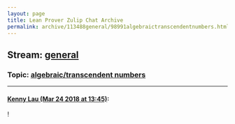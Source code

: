 ```yaml
---
layout: page
title: Lean Prover Zulip Chat Archive 
permalink: archive/113488general/98991algebraictranscendentnumbers.html
---
```


## Stream: [general](index.html)
### Topic: [algebraic/transcendent numbers](98991algebraictranscendentnumbers.html)

---

#### [Kenny Lau (Mar 24 2018 at 13:45)](https://leanprover.zulipchat.com/#narrow/stream/113488-general/topic/algebraic/transcendent%20numbers/near/124150419):
!

